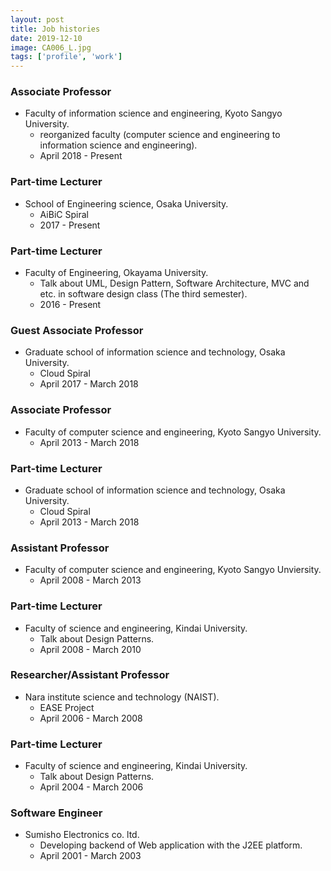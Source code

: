 ```yaml
---
layout: post
title: Job histories
date: 2019-12-10
image: CA006_L.jpg
tags: ['profile', 'work']
---
```


### Associate Professor

* Faculty of information science and engineering, Kyoto Sangyo University.
    * reorganized faculty (computer science and engineering to information science and engineering).
    * April 2018 - Present

### Part-time Lecturer

* School of Engineering science, Osaka University.
    * AiBiC Spiral
    * 2017 - Present

### Part-time Lecturer

* Faculty of Engineering, Okayama University.
    * Talk about UML, Design Pattern, Software Architecture, MVC and etc. in software design class (The third semester).
    * 2016 - Present

### Guest Associate Professor

* Graduate school of information science and technology, Osaka University.
    * Cloud Spiral
    * April 2017 - March 2018

### Associate Professor

* Faculty of computer science and engineering, Kyoto Sangyo University.
    * April 2013 - March 2018

### Part-time Lecturer

* Graduate school of information science and technology, Osaka University.
    * Cloud Spiral
    * April 2013 - March 2018

### Assistant Professor

* Faculty of computer science and engineering, Kyoto Sangyo Unviersity.
    * April 2008 - March 2013

### Part-time Lecturer

* Faculty of science and engineering, Kindai University.
    * Talk about Design Patterns.
    * April 2008 - March 2010

### Researcher/Assistant Professor

* Nara institute science and technology (NAIST).
    * EASE Project
    * April 2006 - March 2008

### Part-time Lecturer

* Faculty of science and engineering, Kindai University.
    * Talk about Design Patterns.
    * April 2004 - March 2006

### Software Engineer

* Sumisho Electronics co. ltd.
    * Developing backend of Web application with the J2EE platform.
    * April 2001 - March 2003
